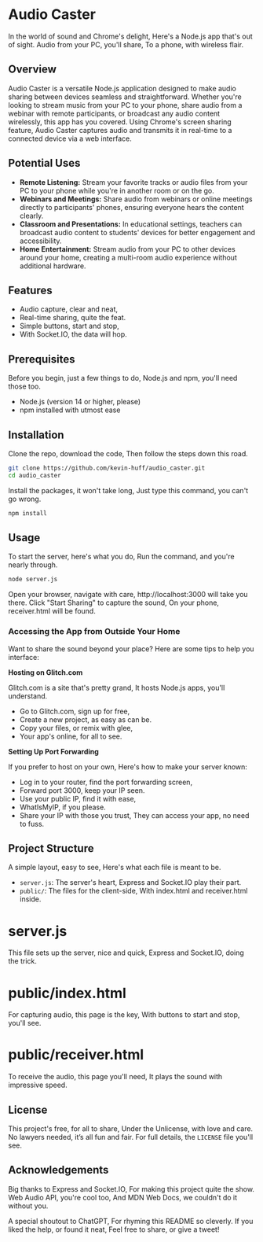 # Audio Caster

In the world of sound and Chrome's delight,
Here's a Node.js app that's out of sight.
Audio from your PC, you'll share,
To a phone, with wireless flair.

## Overview

Audio Caster is a versatile Node.js application designed to make audio sharing between devices seamless and straightforward. Whether you're looking to stream music from your PC to your phone, share audio from a webinar with remote participants, or broadcast any audio content wirelessly, this app has you covered. Using Chrome's screen sharing feature, Audio Caster captures audio and transmits it in real-time to a connected device via a web interface.

## Potential Uses

- **Remote Listening:** Stream your favorite tracks or audio files from your PC to your phone while you're in another room or on the go.
- **Webinars and Meetings:** Share audio from webinars or online meetings directly to participants' phones, ensuring everyone hears the content clearly.
- **Classroom and Presentations:** In educational settings, teachers can broadcast audio content to students' devices for better engagement and accessibility.
- **Home Entertainment:** Stream audio from your PC to other devices around your home, creating a multi-room audio experience without additional hardware.

## Features

- Audio capture, clear and neat,
- Real-time sharing, quite the feat.
- Simple buttons, start and stop,
- With Socket.IO, the data will hop.

## Prerequisites

Before you begin, just a few things to do,
Node.js and npm, you'll need those too.

- Node.js (version 14 or higher, please)
- npm installed with utmost ease

## Installation

Clone the repo, download the code,
Then follow the steps down this road.

```bash
git clone https://github.com/kevin-huff/audio_caster.git
cd audio_caster
```

Install the packages, it won't take long,
Just type this command, you can't go wrong.

```bash
npm install
```

## Usage

To start the server, here's what you do,
Run the command, and you're nearly through.

```bash
node server.js
```
Open your browser, navigate with care,
http://localhost:3000 will take you there.
Click "Start Sharing" to capture the sound,
On your phone, receiver.html will be found.

### Accessing the App from Outside Your Home
Want to share the sound beyond your place?
Here are some tips to help you interface:

**Hosting on Glitch.com**

Glitch.com is a site that's pretty grand,
It hosts Node.js apps, you'll understand.

- Go to Glitch.com, sign up for free,
- Create a new project, as easy as can be.
- Copy your files, or remix with glee,
- Your app's online, for all to see.

**Setting Up Port Forwarding**

If you prefer to host on your own,
Here's how to make your server known:

- Log in to your router, find the port forwarding screen,
- Forward port 3000, keep your IP seen.
- Use your public IP, find it with ease,
- WhatIsMyIP, if you please.
- Share your IP with those you trust,
They can access your app, no need to fuss.

## Project Structure

A simple layout, easy to see,
Here's what each file is meant to be.

- ``server.js``: The server's heart,
Express and Socket.IO play their part.
- ``public/``: The files for the client-side,
With index.html and receiver.html inside.

# server.js

This file sets up the server, nice and quick,
Express and Socket.IO, doing the trick.

# public/index.html

For capturing audio, this page is the key,
With buttons to start and stop, you'll see.

# public/receiver.html

To receive the audio, this page you'll need,
It plays the sound with impressive speed.

## License

This project's free, for all to share,
Under the Unlicense, with love and care.
No lawyers needed, it’s all fun and fair.
For full details, the `LICENSE` file you'll see.

## Acknowledgements

Big thanks to Express and Socket.IO,
For making this project quite the show.
Web Audio API, you're cool too,
And MDN Web Docs, we couldn't do it without you.

A special shoutout to ChatGPT,
For rhyming this README so cleverly.
If you liked the help, or found it neat,
Feel free to share, or give a tweet!